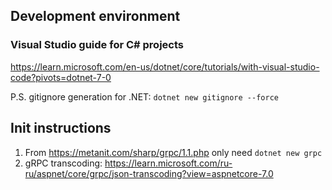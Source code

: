 ## Development environment
### Visual Studio guide for C# projects
https://learn.microsoft.com/en-us/dotnet/core/tutorials/with-visual-studio-code?pivots=dotnet-7-0

P.S. gitignore generation for .NET: `dotnet new gitignore --force`

## Init instructions
1. From https://metanit.com/sharp/grpc/1.1.php only need `dotnet new grpc`
2. gRPC transcoding: https://learn.microsoft.com/ru-ru/aspnet/core/grpc/json-transcoding?view=aspnetcore-7.0
